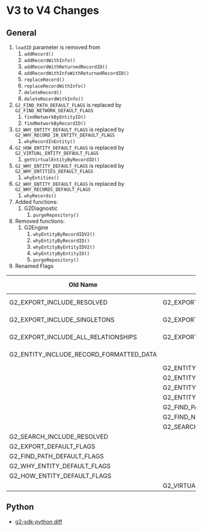 # V3 to V4 Changes

## General

1. `loadID` parameter is removed from
    1. `addRecord()`
    1. `addRecordWithInfo()`
    1. `addRecordWithReturnedRecordID()`
    1. `addRecordWithInfoWithReturnedRecordID()`
    1. `replaceRecord()`
    1. `replaceRecordWithInfo()`
    1. `deleteRecord()`
    1. `deleteRecordWithInfo()`
1. `G2_FIND_PATH_DEFAULT_FLAGS` is replaced by `G2_FIND_NETWORK_DEFAULT_FLAGS`
    1. `findNetworkByEntityID()`
    1. `findNetworkByRecordID()`
1. `G2_WHY_ENTITY_DEFAULT_FLAGS` is replaced by `G2_WHY_RECORD_IN_ENTITY_DEFAULT_FLAGS`
    1. `whyRecordInEntity()`
1. `G2_HOW_ENTITY_DEFAULT_FLAGS` is replaced by `G2_VIRTUAL_ENTITY_DEFAULT_FLAGS`
    1. `getVirtualEntityByRecordID()`
1. `G2_WHY_ENTITY_DEFAULT_FLAGS` is replaced by `G2_WHY_ENTITIES_DEFAULT_FLAGS`
    1. `whyEntities()`
1. `G2_WHY_ENTITY_DEFAULT_FLAGS` is replaced by `G2_WHY_RECORDS_DEFAULT_FLAGS`
    1. `whyRecords()`
1. Added functions:
    1. G2Diagnostic
        1. `purgeRepository()`
1. Removed functions:
    1. G2Engine
        1. `whyEntityByRecordIDV2()`
        1. `whyEntityByRecordID()`
        1. `whyEntityByEntityIDV2()`
        1. `whyEntityByEntityID()`
        1. `purgeRepository()`
1. Renamed Flags

| Old Name                                | New Name                                   | Old Value | New Value  |
|-----------------------------------------|--------------------------------------------|---------------|----------------|
| G2_EXPORT_INCLUDE_RESOLVED              | G2_EXPORT_INCLUDE_MULTI_RECORD_ENTITIES    |     0000 0001 |  same          |
| G2_EXPORT_INCLUDE_SINGLETONS            | G2_EXPORT_INCLUDE_SINGLE_RECORD_ENTITIES   |     0000 0010 |  same          |
| G2_EXPORT_INCLUDE_ALL_RELATIONSHIPS     | G2_EXPORT_INCLUDE_ALL_HAVING_RELATIONSHIPS |     0000 001E |  same          |
| G2_ENTITY_INCLUDE_RECORD_FORMATTED_DATA | <deleted>                                  |     0002 0000 |                |
|                                         | G2_ENTITY_INCLUDE_RECORD_UNMAPPED_DATA     |               | 0000 8000 0000 |
|                                         | G2_ENTITY_INCLUDE_RELATED_RECORD_TYPES     |               | 0000 2000 0000 |
|                                         | G2_ENTITY_OPTION_INCLUDE_FEATURE_ELEMENTS  |               | 0001 0000 0000 |
|                                         | G2_ENTITY_OPTION_INCLUDE_MATCH_KEY_DETAILS |               | 0004 0000 0000 |
|                                         | G2_FIND_PATH_MATCHING_INFO                 |               | 0000 4000 0000 |
|                                         | G2_FIND_NETWORK_MATCHING_INFO              |               | 0002 0000 0000 |
|                                         | G2_SEARCH_INCLUDE_MATCH_KEY_DETAILS        |               | G2_ENTITY_OPTION_INCLUDE_MATCH_KEY_DETAILS |
| G2_SEARCH_INCLUDE_RESOLVED              |                                            |               | <has new value> |
| G2_EXPORT_DEFAULT_FLAGS                 |                                            |               | <has new value> |
| G2_FIND_PATH_DEFAULT_FLAGS              |                                            |               | <has new value> |
| G2_WHY_ENTITY_DEFAULT_FLAGS             | <deleted>                                  |               |                 |
| G2_HOW_ENTITY_DEFAULT_FLAGS             |                                            |               | <has new value> |
|                                         |  G2_VIRTUAL_ENTITY_DEFAULT_FLAGS           |               |                 |

## Python

- [g2-sdk-python diff](https://github.com/senzing-garage/g2-sdk-python/compare/main...develop-g2v4.0)
